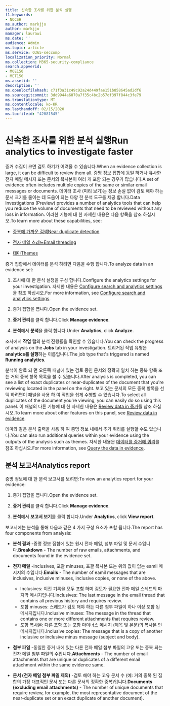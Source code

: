 ```yaml
---
title: 신속한 조사를 위한 분석 실행
f1.keywords:
- NOCSH
ms.author: markjjo
author: markjjo
manager: laurawi
ms.date: ''
audience: Admin
ms.topic: article
ms.service: O365-seccomp
localization_priority: Normal
ms.collection: M365-security-compliance
search.appverid:
- MOE150
- MET150
ms.assetid: ''
description: ''
ms.openlocfilehash: c71f3a31c49c92a24d449fae151b858645ad2df6
ms.sourcegitcommit: 3dd9944a6070a7f35c4bc2b57df397f844c3fe79
ms.translationtype: MT
ms.contentlocale: ko-KR
ms.lasthandoff: 02/15/2020
ms.locfileid: "42081545"
---
```

# <a name="run-analytics-to-investigate-faster"></a><span data-ttu-id="feee9-102">신속한 조사를 위한 분석 실행</span><span class="sxs-lookup"><span data-stu-id="feee9-102">Run analytics to investigate faster</span></span>

<span data-ttu-id="feee9-103">증거 수집이 크면 검토 하기가 어려울 수 있습니다.</span><span class="sxs-lookup"><span data-stu-id="feee9-103">When an evidence collection is large, it can be difficult to review them all.</span></span> <span data-ttu-id="feee9-104">증명 정보 집합에 동일 하거나 유사한 전자 메일 메시지 또는 문서의 복사본이 여러 개 포함 되는 경우가 많습니다.</span><span class="sxs-lookup"><span data-stu-id="feee9-104">A set of evidence often includes multiple copies of the same or similar email messages or documents.</span></span> <span data-ttu-id="feee9-105">데이터 조사 (미리 보기)는 정보 손실 없이 검토 해야 하는 문서 크기를 줄이는 데 도움이 되는 다양 한 분석 도구를 제공 합니다.</span><span class="sxs-lookup"><span data-stu-id="feee9-105">Data Investigations (Preview) provides a number of analytics tools that can help you reduce the volume of documents that need to be reviewed without any loss in information.</span></span> <span data-ttu-id="feee9-106">이러한 기능에 대 한 자세한 내용은 다음 항목을 참조 하십시오.</span><span class="sxs-lookup"><span data-stu-id="feee9-106">To learn more about these capabilities, see:</span></span>

- [<span data-ttu-id="feee9-107">중복에 가까운 검색</span><span class="sxs-lookup"><span data-stu-id="feee9-107">Near duplicate detection</span></span>](near-duplicates.md)

- [<span data-ttu-id="feee9-108">전자 메일 스레드</span><span class="sxs-lookup"><span data-stu-id="feee9-108">Email threading</span></span>](email-threading.md)

- [<span data-ttu-id="feee9-109">테마</span><span class="sxs-lookup"><span data-stu-id="feee9-109">Themes</span></span>](themes.md)

<span data-ttu-id="feee9-110">증거 집합에서 데이터를 분석 하려면 다음을 수행 합니다.</span><span class="sxs-lookup"><span data-stu-id="feee9-110">To analyze data in an evidence set:</span></span>

1. <span data-ttu-id="feee9-111">조사에 대 한 분석 설정을 구성 합니다.</span><span class="sxs-lookup"><span data-stu-id="feee9-111">Configure the analytics settings for your investigation.</span></span> <span data-ttu-id="feee9-112">자세한 내용은 [Configure search and analytics settings](configure-search-analytics-settings.md)을 참조 하십시오.</span><span class="sxs-lookup"><span data-stu-id="feee9-112">For more information, see [Configure search and analytics settings](configure-search-analytics-settings.md).</span></span>

2. <span data-ttu-id="feee9-113">증거 집합을 엽니다.</span><span class="sxs-lookup"><span data-stu-id="feee9-113">Open the evidence set.</span></span>

3. <span data-ttu-id="feee9-114">**증거 관리**를 클릭 합니다.</span><span class="sxs-lookup"><span data-stu-id="feee9-114">Click **Manage evidence**.</span></span>

4. <span data-ttu-id="feee9-115">**분석**에서 **분석**을 클릭 합니다.</span><span class="sxs-lookup"><span data-stu-id="feee9-115">Under **Analytics**, click **Analyze**.</span></span>

<span data-ttu-id="feee9-116">조사에서 **작업** 탭의 분석 진행률을 확인할 수 있습니다.</span><span class="sxs-lookup"><span data-stu-id="feee9-116">You can check the progress of analysis on the **Jobs** tab in your investigation.</span></span> <span data-ttu-id="feee9-117">트리거된 작업 유형은 **analytics를 실행**하는 이름입니다.</span><span class="sxs-lookup"><span data-stu-id="feee9-117">The job type that's triggered is named **Running analytics**.</span></span>

 <span data-ttu-id="feee9-118">분석이 완료 되 면 오른쪽 패널에 있는 검토 중인 문서와 정확히 일치 하는 중복 항목 또는 거의 중복 항목 목록을 볼 수 있습니다.</span><span class="sxs-lookup"><span data-stu-id="feee9-118">After analysis is completed, you can see a list of exact duplicates or near-duplicates of the document that you're reviewing located in the panel on the right.</span></span> <span data-ttu-id="feee9-119">보고 있는 문서의 모든 중복 항목을 선택 하려면이 패널을 사용 하 여 작업을 쉽게 수행할 수 있습니다.</span><span class="sxs-lookup"><span data-stu-id="feee9-119">To select all duplicates of the document you're viewing, you can easily do so using this panel.</span></span> <span data-ttu-id="feee9-120">이 패널의 다른 기능에 대 한 자세한 내용은 [Review data in 증거](review-data-in-evidence.md)를 참조 하십시오.</span><span class="sxs-lookup"><span data-stu-id="feee9-120">To learn more about other features on this panel, see [Review data in evidence](review-data-in-evidence.md).</span></span> 

<span data-ttu-id="feee9-121">테마와 같은 분석 출력을 사용 하 여 증명 정보 내에서 추가 쿼리를 실행할 수도 있습니다.</span><span class="sxs-lookup"><span data-stu-id="feee9-121">You can also run additional queries within your evidence using the outputs of the analysis such as themes.</span></span> <span data-ttu-id="feee9-122">자세한 내용은 [데이터를 증거에 쿼리](evidence-query.md)를 참조 하십시오.</span><span class="sxs-lookup"><span data-stu-id="feee9-122">For more information, see [Query the data in evidence](evidence-query.md).</span></span>

## <a name="analytics-report"></a><span data-ttu-id="feee9-123">분석 보고서</span><span class="sxs-lookup"><span data-stu-id="feee9-123">Analytics report</span></span>

<span data-ttu-id="feee9-124">증명 정보에 대 한 분석 보고서를 보려면:</span><span class="sxs-lookup"><span data-stu-id="feee9-124">To view an analytics report for your evidence:</span></span>

1. <span data-ttu-id="feee9-125">증거 집합을 엽니다.</span><span class="sxs-lookup"><span data-stu-id="feee9-125">Open the evidence set.</span></span>

2. <span data-ttu-id="feee9-126">**증거 관리**를 클릭 합니다.</span><span class="sxs-lookup"><span data-stu-id="feee9-126">Click **Manage evidence**.</span></span>

3. <span data-ttu-id="feee9-127">**분석**에서 **보고서 보기**를 클릭 합니다.</span><span class="sxs-lookup"><span data-stu-id="feee9-127">Under **Analytics**, click **View report**.</span></span>

<span data-ttu-id="feee9-128">보고서에는 분석을 통해 다음과 같은 4 가지 구성 요소가 포함 됩니다.</span><span class="sxs-lookup"><span data-stu-id="feee9-128">The report has four components from analysis:</span></span>

- <span data-ttu-id="feee9-129">**분석 결과** -증명 정보 집합에 있는 원시 전자 메일, 첨부 파일 및 문서 수입니다.</span><span class="sxs-lookup"><span data-stu-id="feee9-129">**Breakdown** - The number of raw emails, attachments, and documents found in the evidence set.</span></span>

- <span data-ttu-id="feee9-130">**전자 메일** -inclusives, 포괄 minuses, 포괄 복사본 또는 위의 값이 없는 eamil 메시지의 수입니다.</span><span class="sxs-lookup"><span data-stu-id="feee9-130">**Emails** - The number of eamil messages that are inclusives, inclusive minuses, inclusive copies, or none of the above.</span></span>
   - <span data-ttu-id="feee9-131">Inclusives: 이전 기록을 모두 포함 하며 검토가 필요한 전자 메일 스레드의 마지막 메시지입니다.</span><span class="sxs-lookup"><span data-stu-id="feee9-131">Inclusives: The last message in the email thread that contains all previous history and requires review.</span></span>
   - <span data-ttu-id="feee9-132">포함 minuses: 스레드가 검토 해야 하는 다른 첨부 파일이 하나 이상 포함 된 메시지입니다.</span><span class="sxs-lookup"><span data-stu-id="feee9-132">Inclusive minuses: The message in the thread that contains one or more different attachments that requires review.</span></span>
   - <span data-ttu-id="feee9-133">포함 복사본: 다른 포함 또는 포함 마이너스 메시지 (제목 및 본문)의 복사본 인 메시지입니다.</span><span class="sxs-lookup"><span data-stu-id="feee9-133">Inclusive copies: The message that is a copy of another inclusive or inclusive minus message (subject and body).</span></span>

- <span data-ttu-id="feee9-134">**첨부 파일** -동일한 증거 내에 있는 다른 전자 메일 첨부 파일의 고유 또는 중복 되는 전자 메일 첨부 파일의 수입니다.</span><span class="sxs-lookup"><span data-stu-id="feee9-134">**Attachments** - The number of email attachments that are unique or duplicates of a different email attachment within the same evidence same.</span></span>

- <span data-ttu-id="feee9-135">**문서 (전자 메일 첨부 파일 제외)** -검토 해야 하는 고유 문서 수 (예: 거의 중복 된 집합의 가장 대표적인 문서 또는 다른 문서의 정확한 중복)입니다.</span><span class="sxs-lookup"><span data-stu-id="feee9-135">**Documents (excluding email attachments)** - The number of unique documents that require review, for example, the most representative document of the near-duplicate set or an exact duplicate of another document).</span></span>
